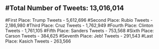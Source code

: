 #Total Number of Tweets: 13,016,014 
---
#First Place: Trump Tweets - 5,612,696
#Second Place: Rubio Tweets - 2,186,980
#Third Place: Cruz Tweets - 1,762,949
#Fourth Place: Clinton Tweets - 1,761,105
#Fifth Place: Sanders Tweets - 753,568
#Sixth Place: Carson Tweets - 384,625
#Seventh Place: Jeb! Tweets - 291,543
#Last Place: Kasich Tweets - 263,566
